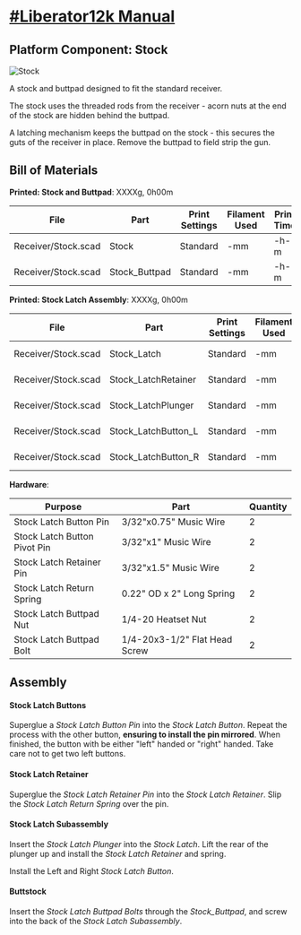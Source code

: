 # [\#Liberator12k Manual](../README.md)
## Platform Component: Stock

![Stock](Stock.png)

A stock and buttpad designed to fit the standard receiver.

The stock uses the threaded rods from the receiver - acorn nuts at the end of
the stock are hidden behind the buttpad.

A latching mechanism keeps the buttpad on the stock - this secures the guts of
the receiver in place. Remove the buttpad to field strip the gun.

Bill of Materials
-----------------
**Printed: Stock and Buttpad**: XXXXg, 0h00m

| File                | Part             | Print Settings | Filament Used | Print Time |
|---------------------|------------------|----------------|---------------|------------|
| Receiver/Stock.scad | Stock            | Standard       | -mm           | -h-m       |
| Receiver/Stock.scad | Stock_Buttpad    | Standard       | -mm           | -h-m       |

**Printed: Stock Latch Assembly**: XXXXg, 0h00m

| File                | Part                | Print Settings | Filament Used | Print Time |
|---------------------|---------------------|----------------|---------------|------------|
| Receiver/Stock.scad | Stock_Latch         | Standard       | -mm           | -h-m       |
| Receiver/Stock.scad | Stock_LatchRetainer | Standard       | -mm           | -h-m       |
| Receiver/Stock.scad | Stock_LatchPlunger  | Standard       | -mm           | -h-m       |
| Receiver/Stock.scad | Stock_LatchButton_L | Standard       | -mm           | -h-m       |
| Receiver/Stock.scad | Stock_LatchButton_R | Standard       | -mm           | -h-m       |

**Hardware**:

|Purpose| Part                                      | Quantity |
|-|-------------------------------------------|----------|
|Stock Latch Button Pin| 3/32"x0.75" Music Wire | 2 |
|Stock Latch Button Pivot Pin| 3/32"x1" Music Wire | 2 |
|Stock Latch Retainer Pin | 3/32"x1.5" Music Wire | 2 |
|Stock Latch Return Spring | 0.22" OD x 2" Long Spring | 2 |
|Stock Latch Buttpad Nut | 1/4-20 Heatset Nut | 2 |
|Stock Latch Buttpad Bolt | 1/4-20x3-1/2" Flat Head Screw | 2 |

## Assembly

#### Stock Latch Buttons
Superglue a *Stock Latch Button Pin* into the *Stock Latch Button*. Repeat the process with the other button, **ensuring to install the pin mirrored**. When finished, the button with be either "left" handed or "right" handed. Take care not to get two left buttons.

#### Stock Latch Retainer
Superglue the *Stock Latch Retainer Pin* into the *Stock Latch Retainer*.
Slip the *Stock Latch Return Spring* over the pin.

#### Stock Latch Subassembly
Insert the *Stock Latch Plunger* into the *Stock Latch*. Lift the rear of the plunger up and install the *Stock Latch Retainer* and spring.

Install the Left and Right *Stock Latch Button*.

#### Buttstock
Insert the *Stock Latch Buttpad Bolts* through the *Stock_Buttpad*, and screw into the back of the *Stock Latch Subassembly*.